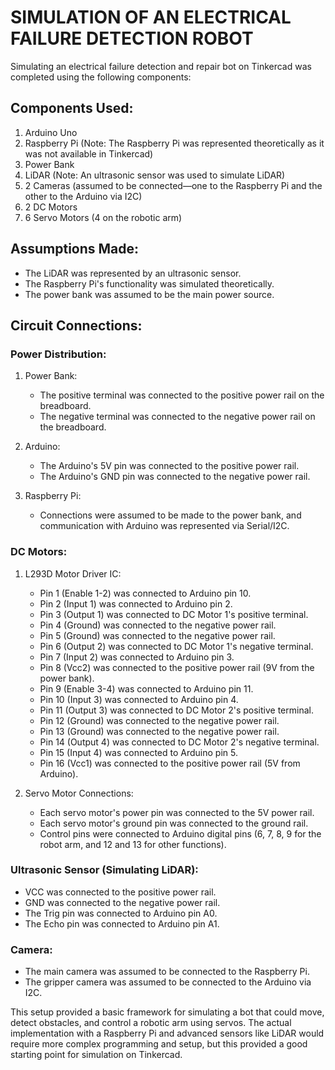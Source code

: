 # SIMULATION OF AN ELECTRICAL FAILURE DETECTION ROBOT
Simulating an electrical failure detection and repair bot on Tinkercad was completed using the following components:

## Components Used:
1. Arduino Uno
2. Raspberry Pi (Note: The Raspberry Pi was represented theoretically as it was not available in Tinkercad)
3. Power Bank
4. LiDAR (Note: An ultrasonic sensor was used to simulate LiDAR)
5. 2 Cameras (assumed to be connected—one to the Raspberry Pi and the other to the Arduino via I2C)
6. 2 DC Motors
7. 6 Servo Motors (4 on the robotic arm)

## Assumptions Made:
- The LiDAR was represented by an ultrasonic sensor.
- The Raspberry Pi's functionality was simulated theoretically.
- The power bank was assumed to be the main power source.

## Circuit Connections:
### Power Distribution:
1. Power Bank:
   - The positive terminal was connected to the positive power rail on the breadboard.
   - The negative terminal was connected to the negative power rail on the breadboard.

2. Arduino:
   - The Arduino's 5V pin was connected to the positive power rail.
   - The Arduino's GND pin was connected to the negative power rail.

3. Raspberry Pi:
   - Connections were assumed to be made to the power bank, and communication with Arduino was represented via Serial/I2C.

### DC Motors:
1. L293D Motor Driver IC:
   - Pin 1 (Enable 1-2) was connected to Arduino pin 10.
   - Pin 2 (Input 1) was connected to Arduino pin 2.
   - Pin 3 (Output 1) was connected to DC Motor 1's positive terminal.
   - Pin 4 (Ground) was connected to the negative power rail.
   - Pin 5 (Ground) was connected to the negative power rail.
   - Pin 6 (Output 2) was connected to DC Motor 1's negative terminal.
   - Pin 7 (Input 2) was connected to Arduino pin 3.
   - Pin 8 (Vcc2) was connected to the positive power rail (9V from the power bank).
   - Pin 9 (Enable 3-4) was connected to Arduino pin 11.
   - Pin 10 (Input 3) was connected to Arduino pin 4.
   - Pin 11 (Output 3) was connected to DC Motor 2's positive terminal.
   - Pin 12 (Ground) was connected to the negative power rail.
   - Pin 13 (Ground) was connected to the negative power rail.
   - Pin 14 (Output 4) was connected to DC Motor 2's negative terminal.
   - Pin 15 (Input 4) was connected to Arduino pin 5.
   - Pin 16 (Vcc1) was connected to the positive power rail (5V from Arduino).

2. Servo Motor Connections:
   - Each servo motor's power pin was connected to the 5V power rail.
   - Each servo motor's ground pin was connected to the ground rail.
   - Control pins were connected to Arduino digital pins (6, 7, 8, 9 for the robot arm, and 12 and 13 for other functions).

### Ultrasonic Sensor (Simulating LiDAR):
   - VCC was connected to the positive power rail.
   - GND was connected to the negative power rail.
   - The Trig pin was connected to Arduino pin A0.
   - The Echo pin was connected to Arduino pin A1.

### Camera:
   - The main camera was assumed to be connected to the Raspberry Pi.
   - The gripper camera was assumed to be connected to the Arduino via I2C.


This setup provided a basic framework for simulating a bot that could move, detect obstacles, and control a robotic arm using servos. The actual implementation with a Raspberry Pi and advanced sensors like LiDAR would require more complex programming and setup, but this provided a good starting point for simulation on Tinkercad.

